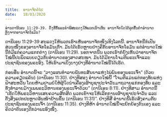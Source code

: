 ```yaml
---
title:  ອານາຈັກຕໍ່ໄປ
date:   18/03/2020
---
```


`ອ່ານດານີເອນ 11:29-39. ດັ່ງທີ່ຂໍ້ພຣະຄໍາພີສະແດງໃຫ້ພວກເຮົາເຫັນ ອານາຈັກໃດໄດ້ລຸກຂຶ້ນກໍາອໍານາດຫຼັງຈາກອານາຈັກໂຣມັນ?`

ດານີເອນ 11:29-39 ສະແດງໃຫ້ພວກເຮົາເຫັນອານາຈັກໜຶ່ງເທິງໂລກນີ້. ອານາຈັກນີ້ກໍເປັນສ່ວນໜຶ່ງຂອງອານາຈັກໂຣມັນເກົ່າ. ມັນໄດ້ເຮັດຫຼາຍຢ່າງຄືກັບອານາຈັກໂຣມັນ ແຕ່ອຳນາດໃໝ່ນີ້ກໍມີແຕ່ຄວາມແຕກຕ່າງ (ດານີເອນ 11:29). ນອກຈາກນັ້ນ ພວກເຮົາກໍຍັງເຫັນວ່າອານາຈັກໃໝ່ນີ້ປະພຶດແບບດຽວກັບອຳນາດຂອງສາດສະໜາ. ມັນໄດ້ມີການໂຈມຕີພຣະເຈົ້າແລະປະຊາຊົນຂອງພຣະອົງ. ໃຫ້ເຮົາມາເບິ່ງບາງຢ່າງທີ່ອຳນາດໃໝ່ນີ້ໄດ້ເຮັດ.

ກ່ອນອື່ນ ອຳນາດນີ້ຈະ “ວາງແຜນທຳລາຍພັນທະສັນຍາແຫ່ງໄພ່ພົນຂອງພຣະເຈົ້າ” (ດ້ວຍຄວາມຄຽດແຄ້ນ) (ດານີເອນ 11:30). ຢ່າງທີສອງ ອໍານາດໃໝ່ນີ້ “ໂຈມຕີແມ່ນແຕ່ກອງທັບແຫ່ງຟ້າສະຫວັນ ໂດຍຫ້າມປາມບໍ່ໃຫ້ຜູ້ໃດນຳເຄື່ອງເຜົາບູຊາປະຈຳວັນມາຖວາຍແກ່ກອງທັບ ແລະ ທັງທຳລາຍມ້າງເພພຣະວິຫານຂອງພຣະເຈົ້າດ້ວຍ” (ດານີເອນ 8:11). ຢ່າງທີສາມ ອໍານາດນີ້ “ເຮັດໃຫ້ພຣະວິຫານເສຍຄວາມສັກສິດ ພວກເຂົາຈະໃຫ້ເລີກການເຜົາບູຊາປະຈຳວັນ ແລະ ຕັ້ງສິ່ງແປກປະຫຼາດອັນໜ້າຢ້ານຂຶ້ນ (ດານີເອນ 11:31)”. ຢ່າງທີສີ່ ອຳນາດນີ້ເຮັດສົງຄາມກັບປະຊາຊົນຂອງພຣະເຈົ້າ (ດານີເອນ 11:35). ຢ່າງທີຫ້າ ອຳນາດໃໝ່ນີ້ຈະຍົກຍ້ອງຕົນເອງ ແລະ ຄິດວ່າຕົນເອງດີກວ່າພະອົງໜຶ່ງ.